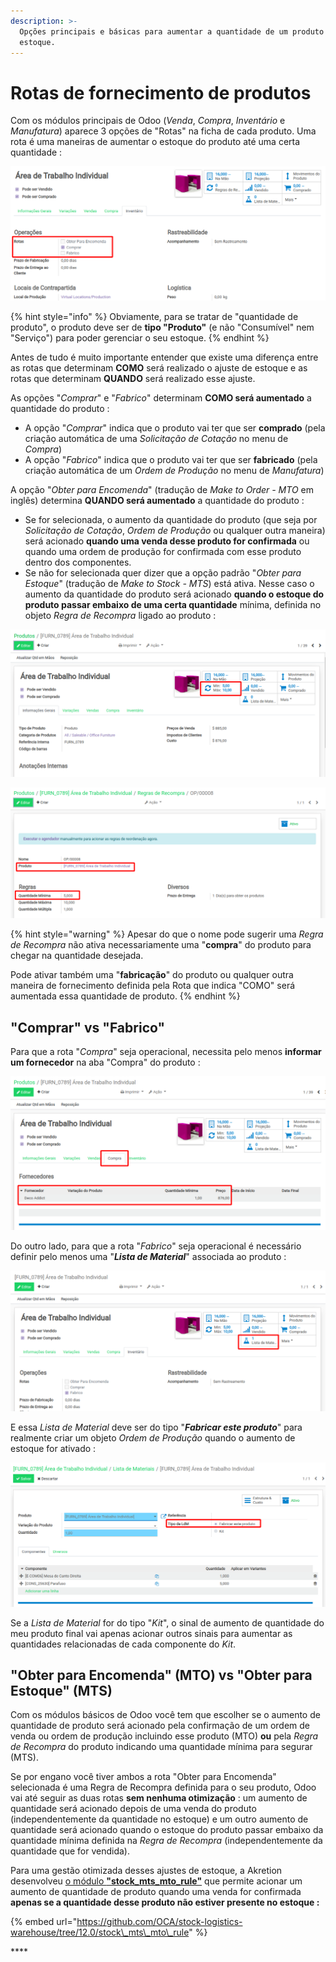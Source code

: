 ```yaml
---
description: >-
  Opções principais e básicas para aumentar a quantidade de um produto no seu
  estoque.
---
```


# Rotas de fornecimento de produtos

Com os módulos principais de Odoo \(_Venda_, _Compra_, _Inventário_ e _Manufatura_\) aparece 3 opções de "Rotas" na ficha de cada produto. Uma rota é uma maneiras de aumentar o estoque do produto até uma certa quantidade :

![](../.gitbook/assets/image%20%28220%29.png)

{% hint style="info" %}
Obviamente, para se tratar de "quantidade de produto", o produto deve ser de **tipo "Produto"** \(e não "Consumível" nem "Serviço"\) para poder gerenciar o seu estoque.
{% endhint %}

Antes de tudo é muito importante entender que existe uma diferença entre as rotas que determinam **COMO** será realizado o ajuste de estoque e as rotas que determinam **QUANDO** será realizado esse ajuste.

As opções "_Comprar_" e "_Fabrico_" determinam **COMO será aumentado** a quantidade do produto :

* A opção "_Comprar_" indica que o produto vai ter que ser **comprado** \(pela criação automática de uma _Solicitação de Cotação_ no menu de _Compra_\)
*  A opção "_Fabrico_" indica que o produto vai ter que ser **fabricado** \(pela criação automática de um _Ordem de Produção_ no menu de _Manufatura_\)

A opção "_Obter para Encomenda_" \(tradução de _Make to Order - MTO_ em inglês\) determina **QUANDO será aumentado** a quantidade do produto :

* Se for selecionada, o aumento da quantidade do produto \(que seja por _Solicitação de Cotação_, _Ordem de Produção_ ou qualquer outra maneira\) será acionado **quando uma venda desse produto for confirmada** ou quando uma ordem de produção for confirmada com esse produto dentro dos componentes.
* Se não for selecionada quer dizer que a opção padrão "_Obter para Estoque_" \(tradução de _Make to Stock - MTS_\) está ativa. Nesse caso o aumento da quantidade do produto será acionado **quando o estoque do produto passar embaixo de uma certa quantidade** mínima, definida no objeto _Regra de Recompra_ ligado ao produto :

![](../.gitbook/assets/image%20%28219%29.png)

![](../.gitbook/assets/image%20%28218%29.png)

{% hint style="warning" %}
Apesar do que o nome pode sugerir uma _Regra de Recompra_ não ativa necessariamente uma "**compra**" do produto para chegar na quantidade desejada.

Pode ativar também uma "**fabricação**" do produto ou qualquer outra maneira de fornecimento definida pela Rota que indica "COMO" será aumentada essa quantidade de produto.
{% endhint %}

## "Comprar" vs "Fabrico"

Para que a rota "_Compra_" seja operacional, necessita pelo menos **informar um fornecedor** na aba "Compra" do produto :

![](../.gitbook/assets/image%20%28214%29.png)

Do outro lado, para que a rota "_Fabrico_" seja operacional é necessário definir pelo menos uma "_**Lista de Material**_" associada ao produto :

![](../.gitbook/assets/image%20%28213%29.png)

E essa _Lista de Material_ deve ser do tipo "_**Fabricar este produto**_" para realmente criar um objeto _Ordem de Produção_ quando o aumento de estoque for ativado :

![](../.gitbook/assets/image%20%28221%29.png)

Se a _Lista de Material_ for do tipo "_Kit_", o sinal de aumento de quantidade do meu produto final vai apenas acionar outros sinais para aumentar as quantidades relacionadas de cada componente do _Kit_.

## "Obter para Encomenda" \(MTO\) vs "Obter para Estoque" \(MTS\)

Com os módulos básicos de Odoo você tem que escolher se o aumento de quantidade de produto será acionado pela confirmação de um ordem de venda ou ordem de produção incluindo esse produto \(MTO\) **ou** pela _Regra de Recompra_ do produto indicando uma quantidade mínima para segurar \(MTS\).

Se por engano você tiver ambos a rota "Obter para Encomenda" selecionada é uma Regra de Recompra definida para o seu produto, Odoo vai até seguir as duas rotas **sem nenhuma otimização** : um aumento de quantidade será acionado depois de uma venda do produto \(independentemente da quantidade no estoque\) e um outro aumento de quantidade será acionado quando o estoque do produto passar embaixo da quantidade mínima definida na _Regra de Recompra_ \(independentemente da quantidade que for vendida\).

Para uma gestão otimizada desses ajustes de estoque, a Akretion desenvolveu [o módulo **"stock\_mts\_mto\_rule"**](https://github.com/OCA/stock-logistics-warehouse/tree/12.0/stock_mts_mto_rule) que permite acionar um aumento de quantidade de produto quando uma venda for confirmada **apenas se a quantidade desse produto não estiver presente no estoque :**

{% embed url="https://github.com/OCA/stock-logistics-warehouse/tree/12.0/stock\_mts\_mto\_rule" %}

\*\*\*\*



